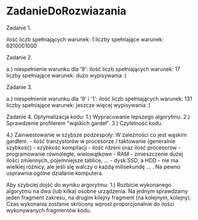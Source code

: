 # ZadanieDoRozwiazania

Zadanie 1.

ilość liczb spełniających warunek: 1
liczby spełniające warunek: 6210001000

Zadanie 2.

a.) niespełnienie warunku dla '9':
    ilość liczb spełniających warunek: 17
    liczby spełniające warunek: dużo wypisywania :)

Zadanie 3.

a.) niespełnienie warunku dla '9' i '1':
    ilość liczb spełniających warunek: 131 
    liczby spełniające warunek: jeszcze więcej wypisywania :)
    
Zadanie 4.
Optymalizacja kodu:
1.) Wypracowanie lepszego algorytmu.
2.) Sprawdzenie profilerem "wąskich gardeł".
3.) Czytelność kodu.

4.) Zainwestowanie w szybsze podzespoły:
    W zależności co jest wąskim gardłem.
     - ilość tranzystorów w procesorze / taktowanie (generalnie szybkość) - szybkość kompilacji
    - ilość rdzeni oraz ilość procesorów - programowanie równoległe, wielowątkowe
    - RAM - zmieszczenie dużej ilości zmiennych, pojemniejsze tablice, ...
    - dysk SSD, a HDD - nie ma wielkiej różnicy, ale jeśli się walczy o każdą milisekundę ... . Na pewno usprawnia ogólne działanie komputera.
    


Aby szybciej dojść do wyniku argorytmu:
1.) Rozbicie wykonanego algorytmu na dwa (lub kilka) osobne urządzenia. Na jednym sprawdzamy jeden fragment zakresu, na drugim kilejny fragment (na kolejnym, kolejny). Czas wykonania zostanie skrócony wprost proporcjonalnie do ilości wykonywanych fragmentów kodu.

